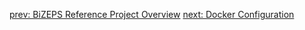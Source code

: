 [prev: BiZEPS Reference Project Overview](01_BizepsReferenceProject)
[next: Docker Configuration](03_JenkinsConfiguration.md)